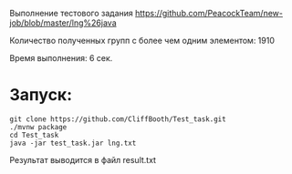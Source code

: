 Выполнение тестового задания https://github.com/PeacockTeam/new-job/blob/master/lng%26java

Количество полученных групп с более чем одним элементом: 1910

Время выполнения: 6 сек.

# Запуск:

```console
git clone https://github.com/CliffBooth/Test_task.git
./mvnw package
cd Test_task
java -jar test_task.jar lng.txt
```

Результат выводится в файл result.txt